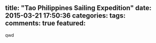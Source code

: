 title: "Tao Philippines Sailing Expedition"
date: 2015-03-21 17:50:36
categories:
tags:
comments: true
featured:
---
qwd
